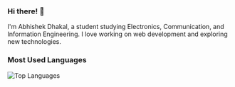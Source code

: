 ### Hi there! 👋

I'm Abhishek Dhakal, a student studying Electronics, Communication, and Information Engineering. I love working on web development and exploring new technologies.

### Most Used Languages
![Top Languages](https://github-readme-stats.vercel.app/api/top-langs/?username=abhishekdhakal1&layout=compact)

